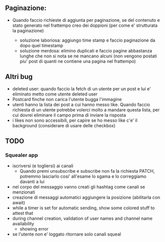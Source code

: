 ## Paginazione:

- Quando faccio richieste di aggiunta per paginazione, se del contenuto e stato generato nel frattempo creo dei doppioni (per come e' strutturata la paginazione)

  - soluzione laboriosa: aggiungo time stamp e faccio paginazione da dopo quel timestamp
  - soluzione merdosa: elimino duplicati e faccio pagine abbastanza lunghe che non si nota se ne mancano alcuni (non vengono postati piu' post di quanti ne contiene una pagina nel frattempo)

## Altri bug

- deleted user: quando faccio la fetch di un utente per un post e lui e' eliminato metto come utente deleted user
- Postcard finche non carica l'utente bugga l'immagine
- utenti hanno la lista dei post a cui hanno messo like. Quando faccio richiesta di un utente potrebbe volerci molto a mandare questa lista, per cui dovrei eliminare il campo prima di inviare la risposta
- i likes non sono accessibili, per capire se ho messo like c'e' il background (considerare di usare delle checkbox)

## TODO

### Squealer app

- iscriversi (e togliersi) ai canali
  - Quando premi unsubscribe e subscribe non fa la richiesta PATCH, potremmo lasciarlo cosi' all'esame lo sgama e lo correggiamo davanti a lui
- nel corpo del messaggio vanno creati gli hashtag come canali se menzionati
- creazione di messaggi automatici aggiungere la posizione (abilitarla con await)
- while a timer is set for automatic sending, show some colored stuff to attest that
- during channel creation, validation of user names and channel name availability
  - showing error
- se l'utente non e' loggato ritornare solo canali squeal
